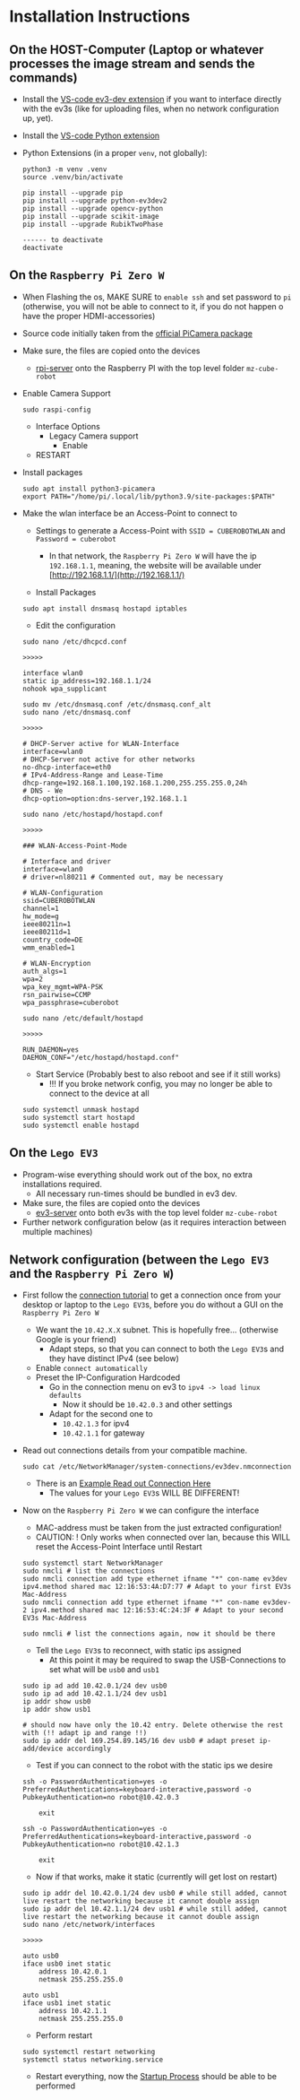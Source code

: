 # Installation Instructions

## On the HOST-Computer (Laptop or whatever processes the image stream and sends the commands)

-   Install the [VS-code ev3-dev extension](https://marketplace.visualstudio.com/items?itemName=ev3dev.ev3dev-browser) if you want to interface directly with the ev3s (like for uploading files, when no network configuration up, yet).
-   Install the [VS-code Python extension](https://marketplace.visualstudio.com/items?itemName=ms-python.python)
-   Python Extensions (in a proper `venv`, not globally):

    ```shell
    python3 -m venv .venv
    source .venv/bin/activate

    pip install --upgrade pip
    pip install --upgrade python-ev3dev2
    pip install --upgrade opencv-python
    pip install --upgrade scikit-image
    pip install --upgrade RubikTwoPhase

    ------ to deactivate
    deactivate
    ```

## On the `Raspberry Pi Zero W`

-   When Flashing the os, MAKE SURE to `enable ssh` and set password to `pi` (otherwise, you will not be able to connect to it, if you do not happen o have the proper HDMI-accessories)
-   Source code initially taken from the [official PiCamera package](http://picamera.readthedocs.io/en/latest/recipes2.html#web-streaming)
-   Make sure, the files are copied onto the devices
    -   [rpi-server](./../rpi-server.py) onto the Raspberry PI with the top level folder `mz-cube-robot`
-   Enable Camera Support

    ```shell
    sudo raspi-config
    ```

    -   Interface Options
        -   Legacy Camera support
            -   Enable
    -   RESTART

-   Install packages

    ```
    sudo apt install python3-picamera
    export PATH="/home/pi/.local/lib/python3.9/site-packages:$PATH"
    ```

-   Make the wlan interface be an Access-Point to connect to

    -   Settings to generate a Access-Point with `SSID = CUBEROBOTWLAN` and `Password = cuberobot`

        -   In that network, the `Raspberry Pi Zero W` will have the ip `192.168.1.1`, meaning, the website will be available under [http://192.168.1.1/](http://192.168.1.1/)

    -   Install Packages

    ```shell
    sudo apt install dnsmasq hostapd iptables
    ```

    -   Edit the configuration

    ```shell
    sudo nano /etc/dhcpcd.conf

    >>>>>

    interface wlan0
    static ip_address=192.168.1.1/24
    nohook wpa_supplicant
    ```

    ```shell
    sudo mv /etc/dnsmasq.conf /etc/dnsmasq.conf_alt
    sudo nano /etc/dnsmasq.conf

    >>>>>

    # DHCP-Server active for WLAN-Interface
    interface=wlan0
    # DHCP-Server not active for other networks
    no-dhcp-interface=eth0
    # IPv4-Address-Range and Lease-Time
    dhcp-range=192.168.1.100,192.168.1.200,255.255.255.0,24h
    # DNS - We
    dhcp-option=option:dns-server,192.168.1.1
    ```

    ```shell
    sudo nano /etc/hostapd/hostapd.conf

    >>>>>

    ### WLAN-Access-Point-Mode

    # Interface and driver
    interface=wlan0
    # driver=nl80211 # Commented out, may be necessary

    # WLAN-Configuration
    ssid=CUBEROBOTWLAN
    channel=1
    hw_mode=g
    ieee80211n=1
    ieee80211d=1
    country_code=DE
    wmm_enabled=1

    # WLAN-Encryption
    auth_algs=1
    wpa=2
    wpa_key_mgmt=WPA-PSK
    rsn_pairwise=CCMP
    wpa_passphrase=cuberobot
    ```

    ```shell
    sudo nano /etc/default/hostapd

    >>>>>

    RUN_DAEMON=yes
    DAEMON_CONF="/etc/hostapd/hostapd.conf"
    ```

    -   Start Service (Probably best to also reboot and see if it still works)
        -   !!! If you broke network config, you may no longer be able to connect to the device at all

    ```shell
    sudo systemctl unmask hostapd
    sudo systemctl start hostapd
    sudo systemctl enable hostapd
    ```

## On the `Lego EV3`

-   Program-wise everything should work out of the box, no extra installations required.
    -   All necessary run-times should be bundled in ev3 dev.
-   Make sure, the files are copied onto the devices
    -   [ev3-server](./../ev3-server.py) onto both ev3s with the top level folder `mz-cube-robot`
-   Further network configuration below (as it requires interaction between multiple machines)

## Network configuration (between the `Lego EV3` and the `Raspberry Pi Zero W`)

-   First follow the [connection tutorial](https://www.ev3dev.org/docs/tutorials/connecting-to-the-internet-via-usb/) to get a connection once from your desktop or laptop to the `Lego EV3`s, before you do without a GUI on the `Raspberry Pi Zero W`

    -   We want the `10.42.X.X` subnet. This is hopefully free... (otherwise Google is your friend)
        -   Adapt steps, so that you can connect to both the `Lego EV3`s and they have distinct IPv4 (see below)
    -   Enable `connect automatically`
    -   Preset the IP-Configuration Hardcoded
        -   Go in the connection menu on ev3 to `ipv4 -> load linux defaults`
            -   Now it should be `10.42.0.3` and other settings
        -   Adapt for the second one to
            -   `10.42.1.3` for ipv4
            -   `10.42.1.1` for gateway

-   Read out connections details from your compatible machine.

    ```shell
    sudo cat /etc/NetworkManager/system-connections/ev3dev.nmconnection
    ```

    -   There is an [Example Read out Connection Here](./../testing-preparation-setup/ev3-dev/ev3dev.nmconnection)
        -   The values for your `Lego EV3`s WILL BE DIFFERENT!

-   Now on the `Raspberry Pi Zero W` we can configure the interface

    -   MAC-address must be taken from the just extracted configuration!
    -   CAUTION: ! Only works when connected over lan, because this WILL reset the Access-Point Interface until Restart

    ```shell
    sudo systemctl start NetworkManager
    sudo nmcli # list the connections
    sudo nmcli connection add type ethernet ifname "*" con-name ev3dev ipv4.method shared mac 12:16:53:4A:D7:77 # Adapt to your first EV3s Mac-Address
    sudo nmcli connection add type ethernet ifname "*" con-name ev3dev-2 ipv4.method shared mac 12:16:53:4C:24:3F # Adapt to your second EV3s Mac-Address

    sudo nmcli # list the connections again, now it should be there
    ```

    -   Tell the `Lego EV3`s to reconnect, with static ips assigned
        -   At this point it may be required to swap the USB-Connections to set what will be `usb0` and `usb1`

    ```shell
    sudo ip ad add 10.42.0.1/24 dev usb0
    sudo ip ad add 10.42.1.1/24 dev usb1
    ip addr show usb0
    ip addr show usb1

    # should now have only the 10.42 entry. Delete otherwise the rest with (!! adapt ip and range !!)
    sudo ip addr del 169.254.89.145/16 dev usb0 # adapt preset ip-add/device accordingly
    ```

    -   Test if you can connect to the robot with the static ips we desire

    ```shell
    ssh -o PasswordAuthentication=yes -o PreferredAuthentications=keyboard-interactive,password -o PubkeyAuthentication=no robot@10.42.0.3

        exit

    ssh -o PasswordAuthentication=yes -o PreferredAuthentications=keyboard-interactive,password -o PubkeyAuthentication=no robot@10.42.1.3

        exit
    ```

    -   Now if that works, make it static (currently will get lost on restart)

    ```shell
    sudo ip addr del 10.42.0.1/24 dev usb0 # while still added, cannot live restart the networking because it cannot double assign
    sudo ip addr del 10.42.1.1/24 dev usb1 # while still added, cannot live restart the networking because it cannot double assign
    sudo nano /etc/network/interfaces

    >>>>>

    auto usb0
    iface usb0 inet static
        address 10.42.0.1
        netmask 255.255.255.0

    auto usb1
    iface usb1 inet static
        address 10.42.1.1
        netmask 255.255.255.0

    ```

    -   Perform restart

    ```shell
    sudo systemctl restart networking
    systemctl status networking.service
    ```

    -   Restart everything, now the [Startup Process](startup.md) should be able to be performed
